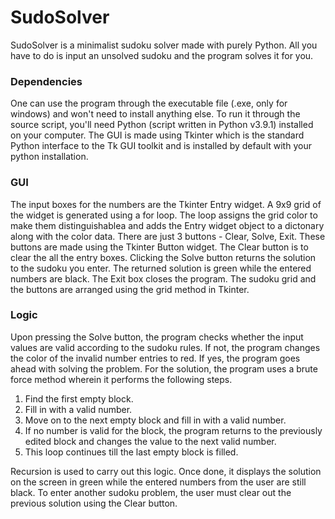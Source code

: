 # SudoSolver
SudoSolver is a minimalist sudoku solver made with purely Python. All you have to do is input an unsolved sudoku and the program solves it for you.
### Dependencies
One can use the program through the executable file (.exe, only for windows) and won't need to install anything else.
To run it through the source script, you'll need Python (script written in Python v3.9.1) installed on your computer. 
The GUI is made using Tkinter which is the standard Python interface to the Tk GUI toolkit and is installed by default with your python installation.
### GUI
The input boxes for the numbers are the Tkinter Entry widget. A 9x9 grid of the widget is generated using a for loop. The loop assigns the grid color to make them distinguishablea and adds the Entry widget object to a dictonary along with the color data.
There are just 3 buttons - Clear, Solve, Exit. These buttons are made using the Tkinter Button widget.
The Clear button is to clear the all the entry boxes. Clicking the Solve button returns the solution to the sudoku you enter. The returned solution is green while the entered numbers are black. The Exit box closes the program.
The sudoku grid and the buttons are arranged using the grid method in Tkinter.
### Logic
Upon pressing the Solve button, the program checks whether the input values are valid according to the sudoku rules. If not, the program changes the color of the invalid number entries to red. If yes, the program goes ahead with solving the problem.
For the solution, the program uses a brute force method wherein it performs the following steps. 
  1. Find the first empty block.
  2. Fill in with a valid number.
  3. Move on to the next empty block and fill in with a valid number.
  4. If no number is valid for the block, the program returns to the previously edited block and changes the value to the next valid number.
  5. This loop continues till the last empty block is filled.

Recursion is used to carry out this logic.
Once done, it displays the solution on the screen in green while the entered numbers from the user are still black.
To enter another sudoku problem, the user must clear out the previous solution using the Clear button.
